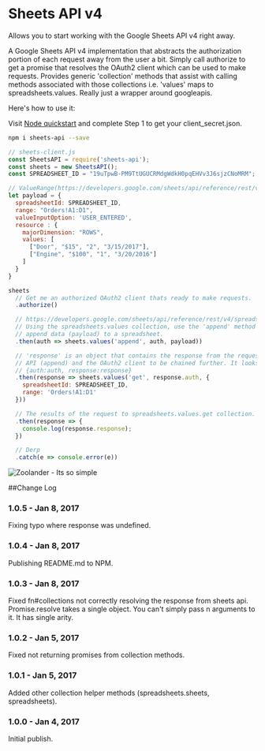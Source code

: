 # Sheets API v4

Allows you to start working with the Google Sheets API v4 right away.


A Google Sheets API v4 implementation that abstracts the authorization portion of each request away from the user a bit. Simply call authorize to get a promise that resolves the OAuth2 client which can be used to make requests. Provides generic 'collection' methods that assist with calling methods associated with those collections i.e. 'values' maps to spreadsheets.values. Really just a wrapper around googleapis.

Here's how to use it:

Visit [Node quickstart](https://developers.google.com/sheets/api/quickstart/nodejs) and complete Step 1 to get your client_secret.json.

```bash
npm i sheets-api --save
```
```javascript
// sheets-client.js
const SheetsAPI = require('sheets-api');
const sheets = new SheetsAPI();
const SPREADSHEET_ID = "19uTpwB-PM9TtUGUCRMdgWdkH0pqEHVv3J6sjzCNoMRM";

// ValueRange(https://developers.google.com/sheets/api/reference/rest/v4/spreadsheets.values#ValueRange)
let payload = {
  spreadsheetId: SPREADSHEET_ID,
  range: "Orders!A1:D1",
  valueInputOption: 'USER_ENTERED',
  resource : {
    majorDimension: "ROWS",
    values: [
      ["Door", "$15", "2", "3/15/2017"],
      ["Engine", "$100", "1", "3/20/2016"]
    ]
  }
}

sheets
  // Get me an authorized OAuth2 client thats ready to make requests.
  .authorize()

  // https://developers.google.com/sheets/api/reference/rest/v4/spreadsheets.values/append
  // Using the spreadsheets.values collection, use the 'append' method to
  // append data (payload) to a spreadsheet.
  .then(auth => sheets.values('append', auth, payload))

  // 'response' is an object that contains the response from the request to the
  // API (append) and the OAuth2 client to be chained further. It looks like this:
  // {auth:auth, response:response}
  .then(response => sheets.values('get', response.auth, {
    spreadsheetId: SPREADSHEET_ID,
    range: 'Orders!A1:D1'
  }))

  // The results of the request to spreadsheets.values.get collection.
  .then(response => {
    console.log(response.response);
  })

  // Derp
  .catch(e => console.error(e))
```

![Zoolander - Its so simple](https://cdn.meme.am/cache/instances/folder28/500x/65581028.jpg)

##Change Log

### 1.0.5 - Jan 8, 2017
Fixing typo where response was undefined.

### 1.0.4 - Jan 8, 2017
Publishing README.md to NPM.

### 1.0.3 - Jan 8, 2017
Fixed fn#collections not correctly resolving the response from sheets api. Promise.resolve takes a single object. You can't simply pass n arguments to it. It has single arity.

### 1.0.2 - Jan 5, 2017
Fixed not returning promises from collection methods.

### 1.0.1 - Jan 5, 2017
Added other collection helper methods (spreadsheets.sheets, spreadsheets).

### 1.0.0 - Jan 4, 2017
Initial publish.
